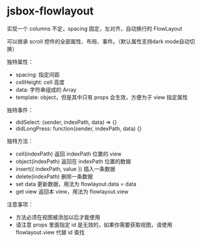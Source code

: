 # jsbox-flowlayout

实现一个 columns 不定，spacing 固定，左对齐，自动换行的 FlowLayout

可以继承 scroll 控件的全部属性、布局、事件。（默认属性支持dark mode自动切换）

独特属性：

- spacing: 指定间距
- cellHeight: cell 高度
- data: 字符串组成的 Array
- template: object，但是其中只有 props 会生效，方便为子 view 指定属性

独特事件：

- didSelect: (sender, indexPath, data) => {}
- didLongPress: function(sender, indexPath, data) {}

独特方法：

- cell(indexPath) 返回 indexPath 位置的 view
- object(indexPath) 返回在 indexPath 位置的数据
- insert({ indexPath, value }) 插入一条数据
- delete(indexPath) 删除一条数据
- set data 更新数据，用法为 flowlayout.data = data
- get view 返回本 view，用法为 flowlayout.view

注意事项：

- 方法必须在视图被添加以后才能使用
- 请注意 props 里面指定 id 是无效的，如果你需要获取视图，请使用 flowlayout.view 代替 id 查找
